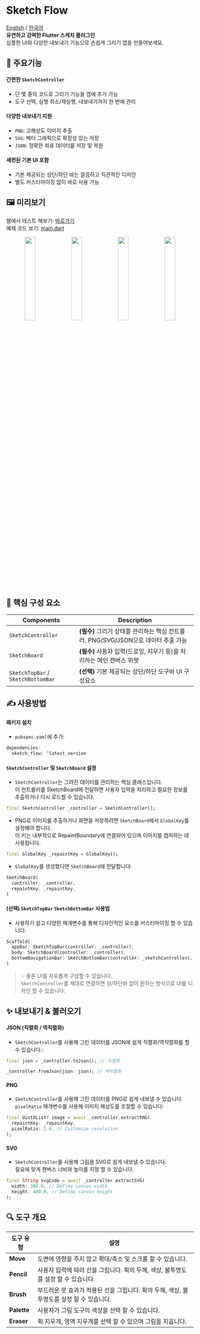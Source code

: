 # Sketch Flow
[English](https://github.com/JunYeong0314/sketch_flow/edit/main/README.md) / [한국어](https://github.com/JunYeong0314/sketch_flow/blob/main/README-KO.md)  
**유연하고 강력한 Flutter 스케치 플러그인**  
심플한 UI와 다양한 내보내기 기능으로 손쉽게 그리기 앱을 만들어보세요.



## 🚀 주요기능

#### 간편한 `SketchController`  
  - 단 몇 줄의 코드로 그리기 기능을 앱에 추가 가능
  - 도구 선택, 실행 취소/재실행, 내보내기까지 한 번에 관리

#### 다양한 내보내기 지원
- `PNG`: 고해상도 이미지 추출
- `SVG`: 벡터 그래픽으로 확장성 있는 저장
- `JSON`: 정확한 좌표 데이터를 저장 및 복원

#### 세련된 기본 UI 포함
- 기본 제공되는 상단/하단 바는 깔끔하고 직관적인 디자인
- 별도 커스터마이징 없이 바로 사용 가능

## 🖼️ 미리보기  
웹에서 테스트 해보기: [바로가기](https://junyeong0314.github.io/sketch_flow/)  
예제 코드 보기: [main.dart](https://github.com/JunYeong0314/sketch_flow/blob/main/example/lib/main.dart)

<p align="center">
<img width = "24%" src='https://github.com/user-attachments/assets/d9dcbc12-3d7b-4b3d-a047-34608f89452a' border='0'>
<img width = "24%" src='https://github.com/user-attachments/assets/9f5f8d92-d02e-4768-ae37-bba670bae995' border='0'>
<img width = "24%" src='https://github.com/user-attachments/assets/1416e050-d1fe-4a60-a733-5c392ecf2581' border='0'>
<img width = "24%" src='https://github.com/user-attachments/assets/2eb33ff3-3fa4-4c9a-871a-c81320369860' border='0'>
</p>

## 📒 핵심 구성 요소
| Components                              | Description                                                        |
| ---------------------------------- | --------------------------------------------------------- |
| `SketchController`                 | **(필수)** 그리기 상태를 관리하는 핵심 컨트롤러. PNG/SVG/JSON으로 데이터 추출 가능 |
| `SketchBoard`                      | **(필수)** 사용자 입력(드로잉, 지우기 등)을 처리하는 메인 캔버스 위젯                         |
| `SketchTopBar` / `SketchBottomBar` | **(선택)** 기본 제공되는 상단/하단 도구바 UI 구성요소                             |


## ✍️ 사용방법
#### 패키지 설치
- `pubspec.yaml`에 추가:
```dart
dependencies:
  sketch_flow: ^latest_version
```

#### `SketchController` 및 `SketchBoard` 설정
- `SketchController`는 그려진 데이터를 관리하는 핵심 클래스입니다.  
이 컨트롤러를 SketchBoard에 전달하면 사용자 입력을 처리하고 필요한 정보를 추출하거나 다시 로드할 수 있습니다.
```dart
final SketchController _controller = SketchController();
```

- PNG로 이미지를 추출하거나 화면을 저장하려면 `SketchBoard`에서 `GlobalKey`를 설정해야 합니다.  
이 키는 내부적으로 RepaintBoundary에 연결되어 있으며 이미지를 캡처하는 데 사용됩니다.
```dart
final GlobalKey _repaintKey = GlobalKey();
```

- `GlobalKey`를 생성했다면 `SketchBoard`에 전달합니다:
```dart
SketchBoard(
  controller: _controller,
  repaintKey: _repaintKey,
)
```
#### (선택) `SketchTopBar` `SketchBottomBar` 사용법  
- 사용하기 쉽고 다양한 매개변수를 통해 디자인적인 요소를 커스터마이징 할 수 있습니다.
```dart
Scaffold(
  appBar: SketchTopBar(controller: _controller),
  body: SketchBoard(controller: _controller),
  bottomNavigationBar: SketchBottomBar(controller: _sketchController),
)
```
> 💡 물론 UI를 자유롭게 구성할 수 있습니다.  
> `SketchController`를 제대로 연결하면 상/하단바 없이 원하는 방식으로 UI를 디자인 할 수 있습니다.

## ✨ 내보내기 & 불러오기
#### JSON (직렬화 / 역직렬화)
- `SketchController`를 사용해 그린 데이터를 JSON에 쉽게 직렬화/역직렬화를 할 수 있습니다.:
```dart
final json = _controller.toJson(); // 직렬화

_controller.fromJson(json: json); // 역직렬화
```
#### PNG
- `SketchController`를 사용해 그린 데이터를 PNG로 쉽게 내보낼 수 있습니다.  
`pixelRatio` 매개변수를 사용해 이미지 해상도를 조절할 수 있습니다:
```dart
final Uint8List? image = await _controller.extractPNG(
  repaintKey: _repaintKey,
  pixelRatio: 2.0, // Customize resolution
);
```
#### SVG
- `SketchController`를 사용해 그림을 SVG로 쉽게 내보낼 수 있습니다.  
필요에 맞게 캔버스 너비와 높이를 지정 할 수 있습니다.
```dart
final String svgCode = await _controller.extractSVG(
  width: 300.0, // Define canvas width
  height: 400.0, // Define canvas height
);
```

## 🔍 도구 개요
| 도구 유형   | 설명                                                                                      |
| ----------- | ------------------------------------------------------------------------------------------------ |
| **Move**    | 도면에 영향을 주지 않고 확대/축소 및 스크롤 할 수 있습니다.                        |
| **Pencil**  | 사용자 입력에 따라 선을 그립니다. 획의 두께, 색상, 불투명도를 설정 할 수 있습니다.  |
| **Brush**   | 부드러운 붓 효과가 적용된 선을 그립니다. 획의 두께, 색상, 불투명도를 설정 할 수 있습니다.     |
| **Palette** | 사용자가 그림 도구의 색상을 선택 할 수 있습니다. |
| **Eraser**  | 획 지우개, 영역 지우개를 선택 할 수 있으며 그림을 지웁니다.    |



